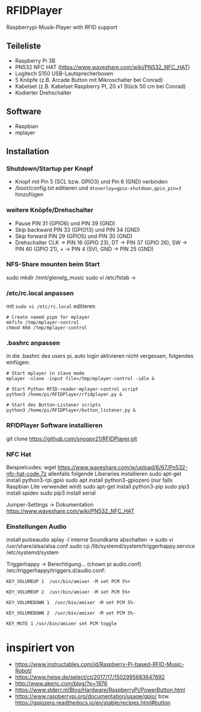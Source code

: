 # RFIDPlayer
Raspberrypi-Musik-Player with RFID support

## Teileliste
- Raspberry Pi 3B
- PN532 NFC HAT (https://www.waveshare.com/wiki/PN532_NFC_HAT)
- Logitech S150 USB-Lautsprecherboxen
- 5 Knöpfe (z.B. Arcade Button mit Mikroschalter bei Conrad)
- Kabelset (z.B. Kabelset Raspberry PI, 20 x1 Stück 50 cm bei Conrad)
- Kodierter Drehschalter

## Software
- Raspbian
- mplayer

## Installation

### Shutdown/Startup per Knopf
- Knopf mit Pin 5 (SCL bzw. GPIO3) und Pin 6 (GND) verbinden
- /boot/config.txt editieren und ```dtoverlay=gpio-shutdown,gpio_pin=3``` hinzufügen

### weitere Knöpfe/Drehschalter
- Pause PIN 31 (GPIO6) und PIN 39 (GND)
- Skip backward PIN 33 (GPIO13) und PIN 34 (GND)
- Skip forward PIN 29 (GPIO5) und PIN 30 (GND)
- Drehschalter CLK -> PIN 16 (GPIO 23), DT -> PIN 37 (GPIO 26), SW -> PIN 40 (GPIO 21), + -> PIN 4 (5V), GND -> PIN 25 (GND)

### NFS-Share mounten beim Start
sudo mkdir /mnt/glenelg_music
sudo vi /etc/fstab -> 

### /etc/rc.local anpassen
mit ```sudo vi /etc/rc.local``` editieren
```
# Create named pipe for mplayer
mkfifo /tmp/mplayer-control
chmod 666 /tmp/mplayer-control
```

### .bashrc anpassen
in die .bashrc des users pi, auto login aktivieren nicht vergessen, folgendes einfügen:
```
# Start mplayer in slave mode
mplayer -slave -input file=/tmp/mplayer-control -idle &

# Start Python RFID-reader-mplayer-control script
python3 /home/pi/RFIDPlayer/rfidplayer.py &

# Start des Button-Listener scripts
python3 /home/pi/RFIDPlayer/button_listener.py &
```

### RFIDPlayer Software installieren
git clone https://github.com/snoopy21/RFIDPlayer.git

### NFC Hat
Beispielcodes:
wget https://www.waveshare.com/w/upload/6/67/Pn532-nfc-hat-code.7z
allenfalls folgende Liberaries installieren
sudo apt-get install python3-rpi.gpio
sudo apt install python3-gpiozero (nur falls Raspbian Lite verwendet wird)
sudo apt-get install python3-pip
sudo pip3 install spidev
sudo pip3 install serial

Jumper-Settings -> Dokumentation https://www.waveshare.com/wiki/PN532_NFC_HAT

### Einstellungen Audio
install pulseaudio
aplay -l
interne Soundkarte abschalten -> sudo vi /usr/share/alsa/alsa.conf
sudo cp /lib/systemd/system/triggerhappy.service /etc/systemd/system

Triggerhappy -> Berechtigung... (chown pi audio.conf)
/etc/triggerhappy/triggers.d/audio.conf:
```
KEY_VOLUMEUP 1  /usr/bin/amixer -M set PCM 5%+

KEY_VOLUMEUP 2  /usr/bin/amixer -M set PCM 5%+

KEY_VOLUMEDOWN 1  /usr/bin/amixer -M set PCM 5%- 

KEY_VOLUMEDOWN 2  /usr/bin/amixer -M set PCM 5%- 

KEY_MUTE 1 /usr/bin/amixer set PCM toggle
```

# inspiriert von
- https://www.instructables.com/id/Raspberry-Pi-based-RFID-Music-Robot/
- https://www.heise.de/select/ct/2017/17/1502995683647692
- http://www.akeric.com/blog/?p=1976
- https://www.stderr.nl/Blog/Hardware/RaspberryPi/PowerButton.html
- https://www.raspberrypi.org/documentation/usage/gpio/ bzw. https://gpiozero.readthedocs.io/en/stable/recipes.html#button
